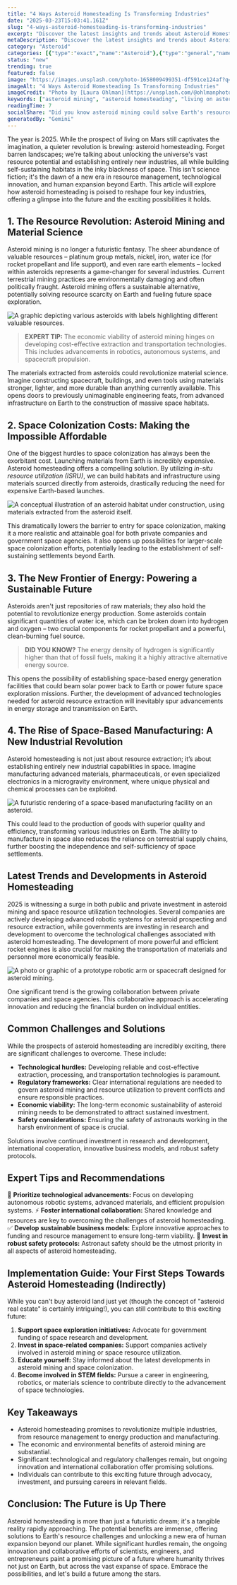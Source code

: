 ```yaml
---
title: "4 Ways Asteroid Homesteading Is Transforming Industries"
date: "2025-03-23T15:03:41.161Z"
slug: "4-ways-asteroid-homesteading-is-transforming-industries"
excerpt: "Discover the latest insights and trends about Asteroid Homesteading. This comprehensive guide covers everything you need to know about Asteroid Homesteading in 2025."
metaDescription: "Discover the latest insights and trends about Asteroid Homesteading. This comprehensive guide covers everything you need to know about Asteroid Homesteadin..."
category: "Asteroid"
categories: [{"type":"exact","name":"Asteroid"},{"type":"general","name":"Space Resources"},{"type":"medium","name":"Resource Extraction"},{"type":"specific","name":"Mining Techniques"},{"type":"niche","name":"In-Situ Resource Utilization"}]
status: "new"
trending: true
featured: false
image: "https://images.unsplash.com/photo-1658009499351-df591ce124af?q=85&w=1200&fit=max&fm=webp&auto=compress"
imageAlt: "4 Ways Asteroid Homesteading Is Transforming Industries"
imageCredit: "Photo by [Laura Ohlman](https://unsplash.com/@ohlmanphotography) on Unsplash"
keywords: ["asteroid mining", "asteroid homesteading", "living on asteroids", "asteroid colonization", "space colonization costs", "asteroid resource extraction", "how to live on an asteroid", "asteroid habitat design", "buy asteroid land", "asteroid real estate"]
readingTime: 7
socialShare: "Did you know asteroid mining could solve Earth's resource scarcity AND power a new era of space colonization?  The future of industry isn't just on Earth, it's among the stars!"
generatedBy: "Gemini"
---
```




The year is 2025.  While the prospect of living on Mars still captivates the imagination, a quieter revolution is brewing: asteroid homesteading.  Forget barren landscapes; we're talking about unlocking the universe's vast resource potential and establishing entirely new industries, all while building self-sustaining habitats in the inky blackness of space. This isn't science fiction; it's the dawn of a new era in resource management, technological innovation, and human expansion beyond Earth.  This article will explore how asteroid homesteading is poised to reshape four key industries, offering a glimpse into the future and the exciting possibilities it holds.

## 1. The Resource Revolution: Asteroid Mining and Material Science

Asteroid mining is no longer a futuristic fantasy.  The sheer abundance of valuable resources – platinum group metals, nickel, iron, water ice (for rocket propellant and life support), and even rare earth elements – locked within asteroids represents a game-changer for several industries.  Current terrestrial mining practices are environmentally damaging and often politically fraught. Asteroid mining offers a sustainable alternative, potentially solving resource scarcity on Earth and fueling future space exploration.

![A graphic depicting various asteroids with labels highlighting different valuable resources.](https://images.unsplash.com/photo-1679419592159-3a1e2c4aaa87?q=85&w=1200&fit=max&fm=webp&auto=compress)

> **EXPERT TIP:**  The economic viability of asteroid mining hinges on developing cost-effective extraction and transportation technologies.  This includes advancements in robotics, autonomous systems, and spacecraft propulsion.

The materials extracted from asteroids could revolutionize material science. Imagine constructing spacecraft, buildings, and even tools using materials stronger, lighter, and more durable than anything currently available. This opens doors to previously unimaginable engineering feats, from advanced infrastructure on Earth to the construction of massive space habitats.

## 2. Space Colonization Costs: Making the Impossible Affordable

One of the biggest hurdles to space colonization has always been the exorbitant cost.  Launching materials from Earth is incredibly expensive. Asteroid homesteading offers a compelling solution.  By utilizing *in-situ resource utilization (ISRU)*, we can build habitats and infrastructure using materials sourced directly from asteroids, drastically reducing the need for expensive Earth-based launches.

![A conceptual illustration of an asteroid habitat under construction, using materials extracted from the asteroid itself.](https://images.unsplash.com/photo-1596501047620-d8a592253c07?q=85&w=1200&fit=max&fm=webp&auto=compress)

This dramatically lowers the barrier to entry for space colonization, making it a more realistic and attainable goal for both private companies and government space agencies.  It also opens up possibilities for larger-scale space colonization efforts, potentially leading to the establishment of self-sustaining settlements beyond Earth.

## 3. The New Frontier of Energy: Powering a Sustainable Future

Asteroids aren't just repositories of raw materials; they also hold the potential to revolutionize energy production.  Some asteroids contain significant quantities of water ice, which can be broken down into hydrogen and oxygen – two crucial components for rocket propellant and a powerful, clean-burning fuel source.

> **DID YOU KNOW?**  The energy density of hydrogen is significantly higher than that of fossil fuels, making it a highly attractive alternative energy source.

This opens the possibility of establishing space-based energy generation facilities that could beam solar power back to Earth or power future space exploration missions.   Further, the development of advanced technologies needed for asteroid resource extraction will inevitably spur advancements in energy storage and transmission on Earth.

## 4. The Rise of Space-Based Manufacturing: A New Industrial Revolution

Asteroid homesteading is not just about resource extraction; it’s about establishing entirely new industrial capabilities in space.  Imagine manufacturing advanced materials, pharmaceuticals, or even specialized electronics in a microgravity environment, where unique physical and chemical processes can be exploited.

![A futuristic rendering of a space-based manufacturing facility on an asteroid.](https://images.unsplash.com/photo-1627747776915-efa03ecce91c?q=85&w=1200&fit=max&fm=webp&auto=compress)

This could lead to the production of goods with superior quality and efficiency, transforming various industries on Earth.  The ability to manufacture in space also reduces the reliance on terrestrial supply chains, further boosting the independence and self-sufficiency of space settlements.

## Latest Trends and Developments in Asteroid Homesteading

2025 is witnessing a surge in both public and private investment in asteroid mining and space resource utilization technologies.  Several companies are actively developing advanced robotic systems for asteroid prospecting and resource extraction, while governments are investing in research and development to overcome the technological challenges associated with asteroid homesteading.  The development of more powerful and efficient rocket engines is also crucial for making the transportation of materials and personnel more economically feasible.

![A photo or graphic of a prototype robotic arm or spacecraft designed for asteroid mining.](https://images.unsplash.com/photo-1659668093836-17337bf8e07b?q=85&w=1200&fit=max&fm=webp&auto=compress)

One significant trend is the growing collaboration between private companies and space agencies.  This collaborative approach is accelerating innovation and reducing the financial burden on individual entities.

## Common Challenges and Solutions

While the prospects of asteroid homesteading are incredibly exciting, there are significant challenges to overcome.  These include:

* **Technological hurdles:** Developing reliable and cost-effective extraction, processing, and transportation technologies is paramount.
* **Regulatory frameworks:**  Clear international regulations are needed to govern asteroid mining and resource utilization to prevent conflicts and ensure responsible practices.
* **Economic viability:**  The long-term economic sustainability of asteroid mining needs to be demonstrated to attract sustained investment.
* **Safety considerations:**  Ensuring the safety of astronauts working in the harsh environment of space is crucial.

Solutions involve continued investment in research and development, international cooperation, innovative business models, and robust safety protocols.

## Expert Tips and Recommendations

🔑 **Prioritize technological advancements:**  Focus on developing autonomous robotic systems, advanced materials, and efficient propulsion systems.
⚡ **Foster international collaboration:**  Shared knowledge and resources are key to overcoming the challenges of asteroid homesteading.
✅ **Develop sustainable business models:**  Explore innovative approaches to funding and resource management to ensure long-term viability.
🚀 **Invest in robust safety protocols:**  Astronaut safety should be the utmost priority in all aspects of asteroid homesteading.

## Implementation Guide:  Your First Steps Towards Asteroid Homesteading (Indirectly)

While you can't buy asteroid land just yet (though the concept of "asteroid real estate" is certainly intriguing!), you can still contribute to this exciting future:

1. **Support space exploration initiatives:**  Advocate for government funding of space research and development.
2. **Invest in space-related companies:**  Support companies actively involved in asteroid mining or space resource utilization.
3. **Educate yourself:**  Stay informed about the latest developments in asteroid mining and space colonization.
4. **Become involved in STEM fields:**  Pursue a career in engineering, robotics, or materials science to contribute directly to the advancement of space technologies.

## Key Takeaways

* Asteroid homesteading promises to revolutionize multiple industries, from resource management to energy production and manufacturing.
* The economic and environmental benefits of asteroid mining are substantial.
* Significant technological and regulatory challenges remain, but ongoing innovation and international collaboration offer promising solutions.
* Individuals can contribute to this exciting future through advocacy, investment, and pursuing careers in relevant fields.

## Conclusion:  The Future is Up There

Asteroid homesteading is more than just a futuristic dream; it's a tangible reality rapidly approaching.  The potential benefits are immense, offering solutions to Earth's resource challenges and unlocking a new era of human expansion beyond our planet.  While significant hurdles remain, the ongoing innovation and collaborative efforts of scientists, engineers, and entrepreneurs paint a promising picture of a future where humanity thrives not just on Earth, but across the vast expanse of space.  Embrace the possibilities, and let's build a future among the stars.

